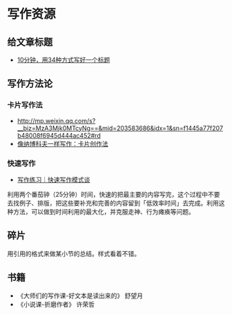 # 写作资源
## 给文章标题
* [10分钟，用34种方式写好一个标题](http://www.jianshu.com/p/a5139f20e88f)

## 写作方法论
### 卡片写作法
* http://mp.weixin.qq.com/s?__biz=MzA3Mjk0MTcyNg==&mid=203583686&idx=1&sn=f1445a77f207b48008f6945d444ac452#rd
* [像纳博科夫一样写作：卡片创作法](http://www.jianshu.com/p/eb4ec2e37648)

### 快速写作
* [写作练习｜快速写作模式谈](http://www.jianshu.com/p/c4d7867c868f)

利用两个番茄钟（25分钟）时间，快速的把最主要的内容写完，这个过程中不要去找例子、排版，把这些要补充和完善的内容留到「低效率时间」去完成。利用这种方法，可以做到时间利用的最大化，并克服走神、行为瘫痪等问题。


## 碎片
用引用的格式来做某小节的总结。样式看着不错。

## 书籍
* 《大师们的写作课-好文本是读出来的》 舒望月
* 《小说课-折磨作者》 许荣哲